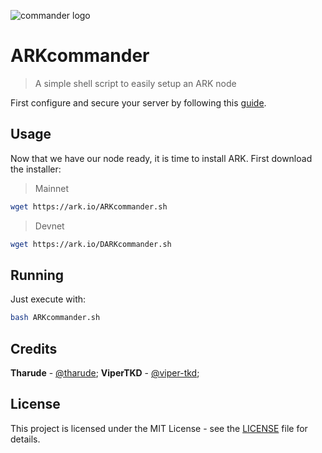 ![commander logo](https://i.imgur.com/VlQDTqw.png)

# ARKcommander

> A simple shell script to easily setup an ARK node

First configure and secure your server by following this [guide](https://github.com/ArkEcosystem/docs/blob/master/system_administration/01_SetupArkNode.md).

## Usage

Now that we have our node ready, it is time to install ARK. First download the installer:

> Mainnet

```bash
wget https://ark.io/ARKcommander.sh
```

> Devnet

```bash
wget https://ark.io/DARKcommander.sh
```

## Running

Just execute with:

```bash
bash ARKcommander.sh
```

## Credits

**Tharude** - [@tharude](https://github.com/tharude);
**ViperTKD** - [@viper-tkd](https://github.com/viper-tkd);

## License

This project is licensed under the MIT License - see the [LICENSE](./LICENSE) file for details.
